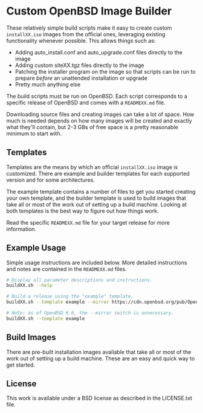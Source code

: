 # Custom OpenBSD Image Builder

These relatively simple build scripts make it easy to create custom `installXX.iso` images from the official ones, leveraging existing functionality whenever possible. This allows things such as:

- Adding auto_install.conf and auto_upgrade.conf files directly to the image
- Adding custom siteXX.tgz files directly to the image
- Patching the installer program on the image so that scripts can be run to prepare *before* an unattended installation or upgrade
- Pretty much anything else

The build scripts must be run on OpenBSD. Each script corresponds to a specific release of OpenBSD and comes with a `READMEXX.md` file.

Downloading source files and creating images can take a lot of space. How much is needed depends on how many images will be created and exactly what they'll contain, but 2-3 GBs of free space is a pretty reasonable minimum to start with.

## Templates

Templates are the means by which an official `installXX.iso` image is customized. There are example and builder templates for each supported version and for some architectures.

The example template contains a number of files to get you started creating your own template, and the builder template is used to build images that take all or most of the work out of setting up a build machine. Looking at both templates is the best way to figure out how things work.

Read the specific `READMEXX.md` file for your target release for more information.

## Example Usage

Simple usage instructions are included below. More detailed instructions and notes are contained in the `READMEXX.md` files.

```sh
# Display all parameter descriptions and instructions.
buildXX.sh --help

# Build a release using the "example" template.
buildXX.sh --template example --mirror https://cdn.openbsd.org/pub/OpenBSD

# Note: as of OpenBSD 6.6, the --mirror switch is unnecessary.
buildXX.sh --template example
```

## Build Images

There are pre-built installation images available that take all or most of the work out of setting up a build machine. These are an easy and quick way to get started.

## License

This work is available under a BSD license as described in the LICENSE.txt file.
